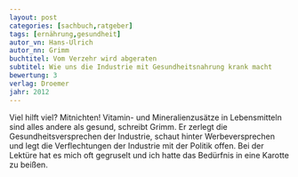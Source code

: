 ```yaml
---
layout: post
categories: [sachbuch,ratgeber]
tags: [ernährung,gesundheit]
autor_vn: Hans-Ulrich
autor_nn: Grimm
buchtitel: Vom Verzehr wird abgeraten
subtitel: Wie uns die Industrie mit Gesundheitsnahrung krank macht
bewertung: 3
verlag: Droemer
jahr: 2012
---
```


Viel hilft viel? Mitnichten! Vitamin- und Mineralienzusätze in Lebensmitteln sind alles andere als gesund, schreibt Grimm. Er zerlegt die Gesundheitsversprechen der Industrie,
schaut hinter Werbeversprechen und legt die Verflechtungen der Industrie mit der Politik offen. Bei der Lektüre hat es mich oft gegruselt und ich hatte das Bedürfnis in eine Karotte zu beißen.
